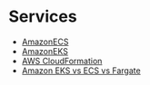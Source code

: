 
# Services
- [AmazonECS](AmazonECS/README.md)
- [AmazonEKS](AmazonEKS.md)
- [AWS CloudFormation](AWSCloudFormation)
- [Amazon EKS vs ECS vs Fargate](EKSvsECSvsFargate.md)
